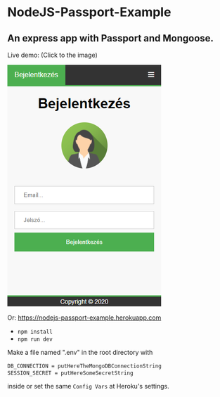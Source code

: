 # NodeJS-Passport-Example
## An express app with Passport and Mongoose.
Live demo: (Click to the image)

[![Screenshot](screenshot.png?raw=true "Passport-Example")](https://nodejs-passport-example.herokuapp.com)

Or: https://nodejs-passport-example.herokuapp.com

- `npm install`
- `npm run dev`

Make a file named ".env" in the root directory with
```
DB_CONNECTION = putHereTheMongoDBConnectionString
SESSION_SECRET = putHereSomeSecretString
```
inside or set the same `Config Vars` at Heroku's settings.
